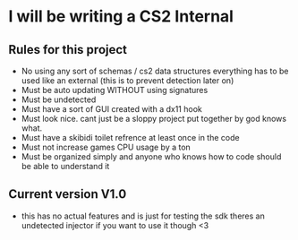 # I will be writing a CS2 Internal
## Rules for this project
- No using any sort of schemas / cs2 data structures everything has to be used like an external (this is to prevent detection later on)
- Must be auto updating WITHOUT using signatures
- Must be undetected
- Must have a sort of GUI created with a dx11 hook
- Must look nice. cant just be a sloppy project put together by god knows what.
- Must have a skibidi toilet refrence at least once in the code
- Must not increase games CPU usage by a ton
- Must be organized simply and anyone who knows how to code should be able to understand it
## Current version V1.0
- this has no actual features and is just for testing the sdk theres an undetected injector if you want to use it though <3
